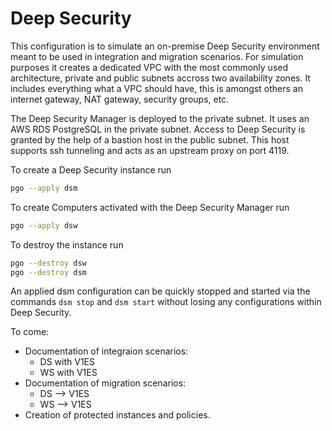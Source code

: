 # Deep Security

This configuration is to simulate an on-premise Deep Security environment meant to be used in integration and migration scenarios. For simulation purposes it creates a dedicated VPC with the most commonly used architecture, private and public subnets accross two availability zones. It includes everything what a VPC should have, this is amongst others an internet gateway, NAT gateway, security groups, etc.

The Deep Security Manager is deployed to the private subnet. It uses an AWS RDS PostgreSQL in the private subnet. Access to Deep Security is granted by the help of a bastion host in the public subnet. This host supports ssh tunneling and acts as an upstream proxy on port 4119.

To create a Deep Security instance run

```sh
pgo --apply dsm
```

To create Computers activated with the Deep Security Manager run

```sh
pgo --apply dsw
```

To destroy the instance run

```sh
pgo --destroy dsw
pgo --destroy dsm
```

An applied dsm configuration can be quickly stopped and started via the commands `dsm stop` and `dsm start` without losing any configurations within Deep Security.

To come:

- Documentation of integraion scenarios:
  - DS with V1ES
  - WS with V1ES
- Documentation of migration scenarios:
  - DS --> V1ES
  - WS --> V1ES
- Creation of protected instances and policies.

